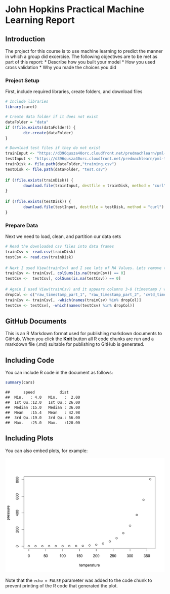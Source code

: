 John Hopkins Practical Machine Learning Report
================

Introduction
------------

The project for this course is to use machine learning to predict the manner in which a group did excercise. The following objectives are to be met as part of this report: \* Describe how you built your model \* How you used cross validation \* Why you made the choices you did

### Project Setup

First, include required libraries, create folders, and download files

``` r
# Include libraries
library(caret)
```

``` r
# Create data folder if it does not exist
dataFolder = "data"
if (!file.exists(dataFolder)) {
        dir.create(dataFolder)
}
```

``` r
# Download test files if they do not exist
trainInput <- "https://d396qusza40orc.cloudfront.net/predmachlearn/pml-training.csv"
testInput <- "https://d396qusza40orc.cloudfront.net/predmachlearn/pml-testing.csv"
trainDisk <- file.path(dataFolder,"training.csv")
testDisk <- file.path(dataFolder, "test.csv")

if (!file.exists(trainDisk)) {
        download.file(trainInput, destfile = trainDisk, method = "curl")
}

if (!file.exists(testDisk)) {
        download.file(testInput, destfile = testDisk, method = "curl")
}
```

### Prepare Data

Next we need to load, clean, and partition our data sets

``` r
# Read the downloaded csv files into data frames
trainCsv <- read.csv(trainDisk)
testCsv <- read.csv(trainDisk)

# Next I used View(trainCsv) and I see lots of NA Values. Lets remove those first.
trainCsv <- trainCsv[, colSums(is.na(trainCsv)) == 0]
testCsv <-  testCsv[, colSums(is.na(testCsv)) == 0]

# Again I used View(trainCsv) and it appears columns 3-8 (timestamp / window) are not useful
dropCol <- c("raw_timestamp_part_1", "raw_timestamp_part_2", "cvtd_timestamp", "new_window", "num_window")
trainCsv <- trainCsv[, -which(names(trainCsv) %in% dropCol)]
testCsv <- testCsv[, -which(names(testCsv) %in% dropCol)]
```

GitHub Documents
----------------

This is an R Markdown format used for publishing markdown documents to GitHub. When you click the **Knit** button all R code chunks are run and a markdown file (.md) suitable for publishing to GitHub is generated.

Including Code
--------------

You can include R code in the document as follows:

``` r
summary(cars)
```

    ##      speed           dist       
    ##  Min.   : 4.0   Min.   :  2.00  
    ##  1st Qu.:12.0   1st Qu.: 26.00  
    ##  Median :15.0   Median : 36.00  
    ##  Mean   :15.4   Mean   : 42.98  
    ##  3rd Qu.:19.0   3rd Qu.: 56.00  
    ##  Max.   :25.0   Max.   :120.00

Including Plots
---------------

You can also embed plots, for example:

![](report_files/figure-markdown_github-ascii_identifiers/pressure-1.png)

Note that the `echo = FALSE` parameter was added to the code chunk to prevent printing of the R code that generated the plot.

